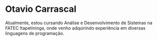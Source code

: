 # Otavio Carrascal
Atualmente, estou cursando Análise e Desenvolvimento de Sistemas na FATEC Itapetininga, onde venho adquirindo experiência em diversas linguagens de programação.

